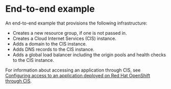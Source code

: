 # End-to-end example

An end-to-end example that provisions the following infrastructure:
- Creates a new resource group, if one is not passed in.
- Creates a Cloud Internet Services (CIS) instance.
- Adds a domain to the CIS instance.
- Adds DNS records to the CIS instance.
- Adds a global load balancer including the origin pools and health checks to the CIS instance.


For information about accessing an application through CIS, see [Configuring access to an application deployed on Red Hat OpenShift through CIS](https://github.com/terraform-ibm-modules/terraform-ibm-cis/tree/main/docs/access-ocp-api-through-cis.md).
